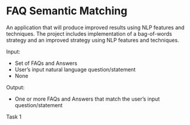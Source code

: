 # FAQ Semantic Matching

An application that will produce improved results using NLP features and techniques. 
The project includes implementation of a bag-of-words strategy and an improved strategy using NLP features and techniques.

Input:
- Set of FAQs and Answers
- User’s input natural language question/statement 
- None

Output:
- One or more FAQs and Answers that match the user’s input question/statement

Task 1